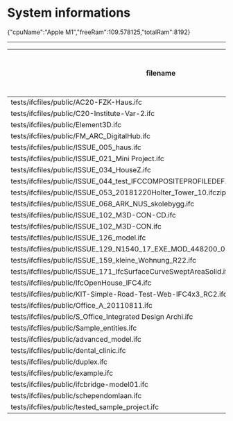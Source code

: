 # System informations 
 {"cpuName":"Apple M1","freeRam":109.578125,"totalRam":8192}
 _________ 
| filename | Size (mb) | Time to open model (ms) | Time to execute all (ms) | Total ifc entities | Total meshes | Total geometries | total errors |
|-------|-------|-------|-------|-------|-------|-------|-------|
| tests/ifcfiles/public/AC20-FZK-Haus.ifc | 2.45 | 55 | 238 | 44249 | 83 | 103 | undefined |
 tests/ifcfiles/public/C20-Institute-Var-2.ifc | 10.43 | 99 | 616 | 147712 | 702 | 821 | undefined |
 tests/ifcfiles/public/Element3D.ifc | 2.02 | 15 | 845 | 32875 | 1 | 5 | undefined |
 tests/ifcfiles/public/FM_ARC_DigitalHub.ifc | 13.66 | 109 | 1453 | 266483 | 705 | 725 | undefined |
 tests/ifcfiles/public/ISSUE_005_haus.ifc | 2.41 | 56 | 256 | 44249 | 83 | 103 | undefined |
 tests/ifcfiles/public/ISSUE_021_Mini Project.ifc | 3.2 | 32 | 996 | 49044 | 2636 | 3697 | undefined |
 tests/ifcfiles/public/ISSUE_034_HouseZ.ifc | 4.92 | 55 | 300 | 81806 | 228 | 239 | undefined |
 tests/ifcfiles/public/ISSUE_044_test_IFCCOMPOSITEPROFILEDEF.ifc | 0.03 | 1 | 1 | 435 | 7 | 11 | undefined |
 tests/ifcfiles/public/ISSUE_053_20181220Holter_Tower_10.ifczip | 29.38 | 1475 | 12407 | 2807815 | 60285 | 60847 | undefined |
 tests/ifcfiles/public/ISSUE_068_ARK_NUS_skolebygg.ifc | 54.65 | 704 | 4515 | 945194 | 4459 | 4542 | undefined |
 tests/ifcfiles/public/ISSUE_102_M3D-CON-CD.ifc | 26.11 | 207 | 3257 | 503608 | 1616 | 1635 | undefined |
 tests/ifcfiles/public/ISSUE_102_M3D-CON.ifc | 6.1 | 49 | 274 | 123282 | 138 | 143 | undefined |
 tests/ifcfiles/public/ISSUE_126_model.ifc | 4.32 | 35 | 120 | 88876 | 257 | 288 | undefined |
 tests/ifcfiles/public/ISSUE_129_N1540_17_EXE_MOD_448200_02_09_11SMC_IGC_V17.ifc | 11.67 | 86 | 730 | 202661 | 959 | 981 | undefined |
 tests/ifcfiles/public/ISSUE_159_kleine_Wohnung_R22.ifc | 9.73 | 73 | 851 | 189788 | 425 | 457 | undefined |
 tests/ifcfiles/public/ISSUE_171_IfcSurfaceCurveSweptAreaSolid.ifc | 0.24 | 3 | 20 | 4327 | 60 | 141 | undefined |
 tests/ifcfiles/public/IfcOpenHouse_IFC4.ifc | 0.11 | 1 | 8 | 2885 | 35 | 43 | undefined |
 tests/ifcfiles/public/KIT-Simple-Road-Test-Web-IFC4x3_RC2.ifc | 0.38 | 491 | 155 | 6500 | 66 | 119 | undefined |
 tests/ifcfiles/public/Office_A_20110811.ifc | 3.91 | 74 | 237 | 62930 | 803 | 810 | undefined |
 tests/ifcfiles/public/S_Office_Integrated Design Archi.ifc | 29.62 | 291 | 5820 | 551442 | 3418 | 3873 | undefined |
 tests/ifcfiles/public/Sample_entities.ifc | 0.03 | 0 | 1 | 466 | 2 | 10 | undefined |
 tests/ifcfiles/public/advanced_model.ifc | 33.67 | 473 | 2425 | 594374 | 6401 | 14120 | undefined |
 tests/ifcfiles/public/dental_clinic.ifc | 12.4 | 94 | 836 | 209259 | 2586 | 2626 | undefined |
 tests/ifcfiles/public/duplex.ifc | 2.27 | 18 | 66 | 38898 | 216 | 224 | undefined |
 tests/ifcfiles/public/example.ifc | 0.39 | 3 | 8 | 6488 | 115 | 119 | undefined |
 tests/ifcfiles/public/ifcbridge-model01.ifc | 14.47 | 124 | 273 | 296968 | 165 | 168 | undefined |
 tests/ifcfiles/public/schependomlaan.ifc | 47 | 395 | 825 | 714485 | 3569 | 3643 | undefined |
 tests/ifcfiles/public/tested_sample_project.ifc | 0.68 | 6 | 118 | 14119 | 93 | 98 | undefined |

